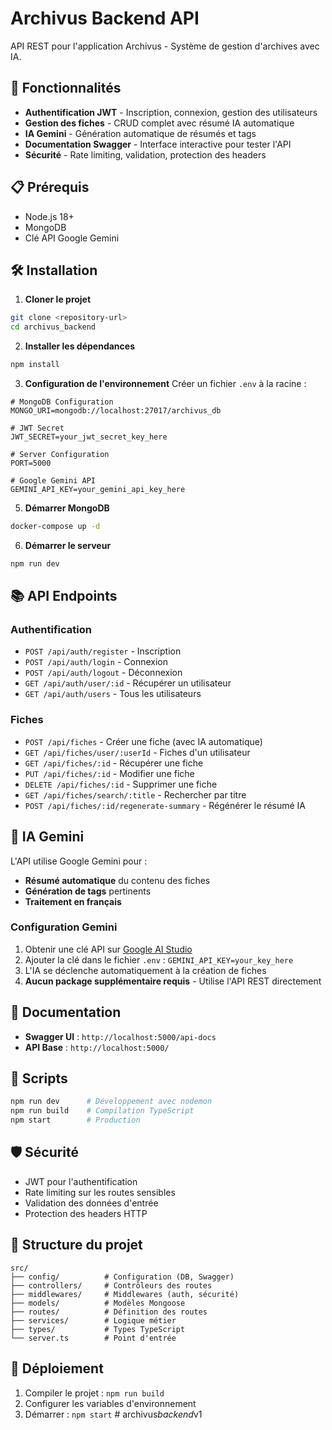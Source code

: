 # Archivus Backend API

API REST pour l'application Archivus - Système de gestion d'archives avec IA.

## 🚀 Fonctionnalités

- **Authentification JWT** - Inscription, connexion, gestion des utilisateurs
- **Gestion des fiches** - CRUD complet avec résumé IA automatique
- **IA Gemini** - Génération automatique de résumés et tags
- **Documentation Swagger** - Interface interactive pour tester l'API
- **Sécurité** - Rate limiting, validation, protection des headers

## 📋 Prérequis

- Node.js 18+
- MongoDB
- Clé API Google Gemini

## 🛠️ Installation

1. **Cloner le projet**
```bash
git clone <repository-url>
cd archivus_backend
```

2. **Installer les dépendances**
```bash
npm install
```

3. **Configuration de l'environnement**
Créer un fichier `.env` à la racine :
```env
# MongoDB Configuration
MONGO_URI=mongodb://localhost:27017/archivus_db

# JWT Secret
JWT_SECRET=your_jwt_secret_key_here

# Server Configuration
PORT=5000

# Google Gemini API
GEMINI_API_KEY=your_gemini_api_key_here
```

5. **Démarrer MongoDB**
```bash
docker-compose up -d
```

6. **Démarrer le serveur**
```bash
npm run dev
```

## 📚 API Endpoints

### Authentification
- `POST /api/auth/register` - Inscription
- `POST /api/auth/login` - Connexion
- `POST /api/auth/logout` - Déconnexion
- `GET /api/auth/user/:id` - Récupérer un utilisateur
- `GET /api/auth/users` - Tous les utilisateurs

### Fiches
- `POST /api/fiches` - Créer une fiche (avec IA automatique)
- `GET /api/fiches/user/:userId` - Fiches d'un utilisateur
- `GET /api/fiches/:id` - Récupérer une fiche
- `PUT /api/fiches/:id` - Modifier une fiche
- `DELETE /api/fiches/:id` - Supprimer une fiche
- `GET /api/fiches/search/:title` - Rechercher par titre
- `POST /api/fiches/:id/regenerate-summary` - Régénérer le résumé IA

## 🤖 IA Gemini

L'API utilise Google Gemini pour :
- **Résumé automatique** du contenu des fiches
- **Génération de tags** pertinents
- **Traitement en français**

### Configuration Gemini
1. Obtenir une clé API sur [Google AI Studio](https://makersuite.google.com/app/apikey)
2. Ajouter la clé dans le fichier `.env` : `GEMINI_API_KEY=your_key_here`
3. L'IA se déclenche automatiquement à la création de fiches
4. **Aucun package supplémentaire requis** - Utilise l'API REST directement

## 📖 Documentation

- **Swagger UI** : `http://localhost:5000/api-docs`
- **API Base** : `http://localhost:5000/`

## 🔧 Scripts

```bash
npm run dev      # Développement avec nodemon
npm run build    # Compilation TypeScript
npm start        # Production
```

## 🛡️ Sécurité

- JWT pour l'authentification
- Rate limiting sur les routes sensibles
- Validation des données d'entrée
- Protection des headers HTTP

## 📝 Structure du projet

```
src/
├── config/          # Configuration (DB, Swagger)
├── controllers/     # Contrôleurs des routes
├── middlewares/     # Middlewares (auth, sécurité)
├── models/          # Modèles Mongoose
├── routes/          # Définition des routes
├── services/        # Logique métier
├── types/           # Types TypeScript
└── server.ts        # Point d'entrée
```

## 🚀 Déploiement

1. Compiler le projet : `npm run build`
2. Configurer les variables d'environnement
3. Démarrer : `npm start`
#   a r c h i v u s _ b a c k e n d _ v 1  
 